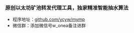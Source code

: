 ### 原创以太坊矿池转发代理工具，独家精准智能抽水算法
* 程序地址：[github.com/ycyw/mymp](https://github.com/ycyw/mymp)
* 微信群：添加微信号w_onea备注进群
